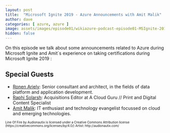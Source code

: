 ```yaml
---
layout: post
title:  "Microsoft Ignite 2019 - Azure Announcements with Amit Malik"
author: dave
categories: [ azure, azure ]
image: assets/images/episode01/wikiazure-podcast-episode01-MSIgnite-2019-experience-takeaways.png
hidden: false
---
```


<p>
<script type='text/javascript' charset='utf-8' src='https://www.buzzsprout.com/704541.js?player=small&artist=Wikiazure%20Podcast'></script>
</p>

On this episode we talk about some announcements related to Azure during Microsoft Ignite and Amit´s experience on taking certifications during Microsoft Ignite 2019 : 


## Special Guests


+ <a href="https://www.linkedin.com/in/pitoach/" target="_blank">Ronen Ariely</a>: Senior consultant and architect, in the fields of data platform and application development.
+ <a href="https://www.linkedin.com/in/raphael-solarsh-12b826183/" target="_blank">Raphi Solarsh</a>: Acquisitions Editor at A Cloud Guru // Print and Digital Content Specialist
+ <a href="https://www.linkedin.com/in/amitmalik99/" target="_blank">Amit Malik</a>: IT enthusiast and technology evangelist focussed on cloud and emerging technologies.

<p style="font-size: .7em;">Line Of Fire by Audionautix is licensed under a Creative Commons Attribution license (https://creativecommons.org/licenses/by/4.0/) Artist: http://audionautix.com/</p>